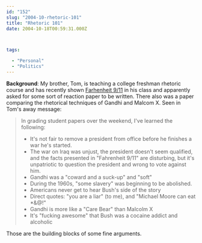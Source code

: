 ```yaml
---
id: "152"
slug: "2004-10-rhetoric-101"
title: "Rhetoric 101"
date: 2004-10-18T00:59:31.000Z



tags:

  - "Personal"
  - "Politics"
---
```

<div class="sqs-html-content">
  <p><strong>Background</strong>: My brother, Tom, is teaching a college freshman rhetoric course and has recently shown <a href="http://www.imdb.com/title/tt0361596/">Farhenheit 9/11</a> in his class and apparently asked for some sort of reaction paper to be written.  There also was a paper comparing the rhetorical techniques of Gandhi and Malcom X.
Seen in Tom's away message:</p>
<blockquote><p>
In grading student papers over the weekend, I've learned the following:</p>
<ul>
<li>It's not fair to remove a president from office before he finishes a war he's started.</li>
<li>The war on Iraq was unjust, the president doesn't seem qualified, and the facts presented in "Fahrenheit 9/11" are disturbing, but it's unpatriotic to question the president and wrong to vote against him.</li>
<li>Gandhi was a "coward and a suck-up" and "soft" </li>
<li>During the 1960s, "some slavery" was beginning to be abolished.</li>
<li>Americans never get to hear Bush's side of the story</li>
<li>Direct quotes: "you are a liar" (to me), and "Michael Moore can eat *&@!"</li>
<li>Gandhi is more like a "Care Bear" than Malcolm X</li>
<li>It's "fucking awesome" that Bush was a cocaine addict and alcoholic</li>
</ul>
</blockquote>
<p>Those are the building blocks of some fine arguments.</p>
</div>
